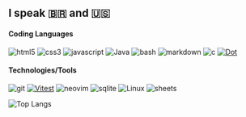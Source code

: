## I speak 🇧🇷 and 🇺🇸

#### Coding Languages
![html5](https://img.shields.io/badge/HTML5-E34F26?style=for-the-badge&logo=html5&logoColor=white)
![css3](https://img.shields.io/badge/CSS3-1572B6?style=for-the-badge&logo=css3&logoColor=white)
![javascript](https://img.shields.io/badge/JavaScript-323330?style=for-the-badge&logo=javascript&logoColor=F7DF1E)
![Java](https://img.shields.io/badge/java-%23ED8B00.svg?style=for-the-badge&logo=openjdk&logoColor=white)
![bash](https://img.shields.io/badge/GNU%20Bash-4EAA25?style=for-the-badge&logo=GNU%20Bash&logoColor=white)
![markdown](https://img.shields.io/badge/Markdown-000000?style=for-the-badge&logo=markdown&logoColor=white)
![c](https://img.shields.io/badge/C-00599C?style=for-the-badge&logo=c&logoColor=white)
[![Dot](https://img.shields.io/badge/Dot-blue?style=for-the-badge)](https://)

#### Technologies/Tools
<!-- ![nodejs](https://img.shields.io/badge/Node%20js-339933?style=for-the-badge&logo=nodedotjs&logoColor=white) -->
![git](https://img.shields.io/badge/GIT-E44C30?style=for-the-badge&logo=git&logoColor=white)
[![Vitest](https://img.shields.io/static/v1?label=&message=Vitest&color=453&style=for-the-badge&logo=vitest)](https://)
![neovim](https://img.shields.io/badge/NeoVim-%2357A143.svg?&style=for-the-badge&logo=neovim&logoColor=white)
![sqlite](https://img.shields.io/badge/Sqlite-003B57?style=for-the-badge&logo=sqlite&logoColor=white)
![Linux](https://img.shields.io/badge/Linux-FCC624?style=for-the-badge&logo=linux&logoColor=black)
![sheets](https://img.shields.io/badge/Google%20Sheets-34A853?style=for-the-badge&logo=google-sheets&logoColor=white)
<!-- ![docker](https://img.shields.io/badge/Docker-2CA5E0?style=for-the-badge&logo=docker&logoColor=white) -->
<!-- ![shell](https://img.shields.io/badge/Shell_Script-121011?style=for-the-badge&logo=gnu-bash&logoColor=white) -->
<!--![debian](https://img.shields.io/badge/Debian-A81D33?style=for-the-badge&logo=debian&logoColor=white)-->
<!--![firefox](https://img.shields.io/badge/Firefox_Browser-FF7139?style=for-the-badge&logo=Firefox-Browser&logoColor=white)-->
<!-- ![mysql](https://img.shields.io/badge/MySQL-005C84?style=for-the-badge&logo=mysql&logoColor=white) -->

![Top Langs](https://github-readme-stats.vercel.app/api/top-langs/?username=wilyJ80&layout=compact&theme=transparent)
